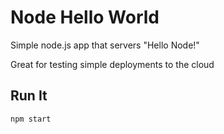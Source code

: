 # Node Hello World

Simple node.js app that servers "Hello Node!"

Great for testing simple deployments to the cloud

## Run It

`npm start`
